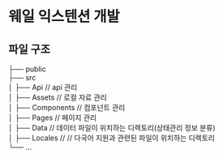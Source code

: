 # 웨일 익스텐션 개발

## 파일 구조
├── public <br>
├── src <br>
│   ├── Api // api 관리 <br>
│   ├── Assets // 로컬 자료 관리 <br>
│   ├── Components // 컴포넌트 관리 <br>
│   ├── Pages // 페이지 관리 <br>
│   ├── Data // 데이터 파일이 위치하는 디렉토리(상태관리 정보 분류) <br>
│   ├── Locales // // 다국어 지원과 관련된 파일이 위치하는 디렉토리 <br>
└── ... <br>


